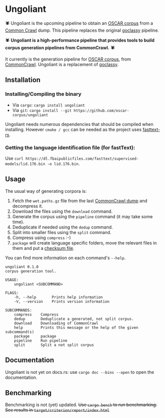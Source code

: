 # Ungoliant

:spider: Ungoliant is the upcoming pipeline to obtain an [OSCAR corpus](https://oscar-corpus.com) from a [Common Crawl](https://commoncrawl.org) dump. This pipeline replaces the original [goclassy](https://github.com/oscar-corpus/goclassy) pipeline.

🕷️ **Ungoliant is a high-performance pipeline that provides tools to build corpus generation pipelines from CommonCrawl.** 🕷️

It currently is the generation pipeline for [OSCAR corpus](https://oscar-corpus.com), from [CommonCrawl](https://commoncrawl.org).
Ungoliant is a replacement of [goclassy](https://github.com/oscar-corpus/goclassy).

## Installation

### Installing/Compiling the binary
* Via `cargo`: `cargo install ungoliant`
* Via `git`: `cargo install --git https://github.com/oscar-corpus/ungoliant`

Ungoliant needs numerous dependencies that should be compiled when installing. However `cmake / gcc` can be needed as the project uses [fasttext-rs](https://github.com/messense/fasttext-rs).

### Getting the language identification file (for fastText):

Use `curl https://dl.fbaipublicfiles.com/fasttext/supervised-models/lid.176.bin -o lid.176.bin`.

## Usage 

The usual way of generating corpora is:

1. Fetch the `wet.paths.gz` file from the last [CommonCrawl dump](https://commoncrawl.org/connect/blog/) and decompress it.
2. Download the files using the `download` command.
3. Generate the corpus using the `pipeline` command (it may take some time).
4. Deduplicate if needed using the `dedup` command.
5. Split into smaller files using the `split` command.
6. Compress using `compress` :-)
7. `package` will create language specific folders, move the relevant files in them and put a [checksum file](https://en.wikipedia.org/wiki/File_verification).

You can find more information on each command's `--help`.

```
ungoliant 0.1.0
corpus generation tool.

USAGE:
    ungoliant <SUBCOMMAND>

FLAGS:
    -h, --help       Prints help information
    -V, --version    Prints version information

SUBCOMMANDS:
    compress    Compress
    dedup       Deduplicate a generated, not split corpus.
    download    Downloading of CommonCrawl
    help        Prints this message or the help of the given subcommand(s)
    package     package
    pipeline    Run pipeline
    split       Split a not split corpus
```

## Documentation

Ungoliant is not yet on docs.rs: use `cargo doc --bins --open` to open the documentation.

## Benchmarking

Benchmarking is not (yet) updated.
~~Use `cargo bench` to run benchmarking.~~
~~See results in `target/criterion/report/index.html`~~
